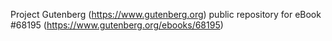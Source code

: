 Project Gutenberg (https://www.gutenberg.org) public repository for eBook #68195 (https://www.gutenberg.org/ebooks/68195)
